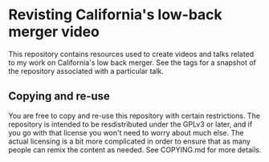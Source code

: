 # Revisting California's low-back merger video
This repository contains resources used to create videos and talks related to my work on California's low back merger. See the tags for a snapshot of the repository associated with a particular talk.

## Copying and re-use
You are free to copy and re-use this repository with certain restrictions. The repository is intended to be resdistributed under the GPLv3 or later, and if you go with that license you won't need to worry about much else. The actual licensing is a bit more complicated in order to ensure that as many people can remix the content as needed. See COPYING.md for more details.
